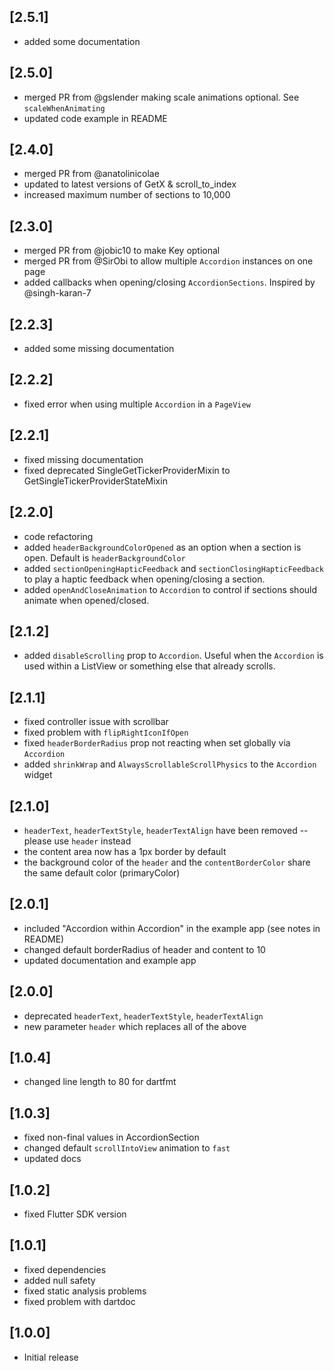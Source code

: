 ## [2.5.1]

* added some documentation

## [2.5.0]

* merged PR from @gslender making scale animations optional. See `scaleWhenAnimating`
* updated code example in README

## [2.4.0]

* merged PR from @anatolinicolae
* updated to latest versions of GetX & scroll_to_index
* increased maximum number of sections to 10,000

## [2.3.0]

* merged PR from @jobic10 to make Key optional
* merged PR from @SirObi to allow multiple `Accordion` instances on one page
* added callbacks when opening/closing `AccordionSections`. Inspired by @singh-karan-7

## [2.2.3]

* added some missing documentation

## [2.2.2]

* fixed error when using multiple `Accordion` in a `PageView`

## [2.2.1]

* fixed missing documentation
* fixed deprecated SingleGetTickerProviderMixin to GetSingleTickerProviderStateMixin

## [2.2.0]

* code refactoring
* added `headerBackgroundColorOpened` as an option when a section is open. Default is `headerBackgroundColor`
* added `sectionOpeningHapticFeedback` and `sectionClosingHapticFeedback` to play a haptic feedback when opening/closing a section.
* added `openAndCloseAnimation` to `Accordion` to control if sections should animate when opened/closed.

## [2.1.2]

* added `disableScrolling` prop to `Accordion`. Useful when the `Accordion` is used within a ListView or something else that already scrolls.

## [2.1.1]

* fixed controller issue with scrollbar
* fixed problem with `flipRightIconIfOpen`
* fixed `headerBorderRadius` prop not reacting when set globally via `Accordion`
* added `shrinkWrap` and `AlwaysScrollableScrollPhysics` to the `Accordion` widget

## [2.1.0]

* `headerText`, `headerTextStyle`, `headerTextAlign` have been removed -- please use `header` instead
* the content area now has a 1px border by default
* the background color of the `header` and the `contentBorderColor` share the same default color (primaryColor)

## [2.0.1]

* included "Accordion within Accordion" in the example app (see notes in README)
* changed default borderRadius of header and content to 10
* updated documentation and example app

## [2.0.0]

* deprecated `headerText`, `headerTextStyle`, `headerTextAlign`
* new parameter `header` which replaces all of the above

## [1.0.4]

* changed line length to 80 for dartfmt

## [1.0.3]

* fixed non-final values in AccordionSection
* changed default `scrollIntoView` animation to `fast`
* updated docs

## [1.0.2]

* fixed Flutter SDK version

## [1.0.1]

* fixed dependencies
* added null safety
* fixed static analysis problems
* fixed problem with dartdoc

## [1.0.0]

* Initial release
